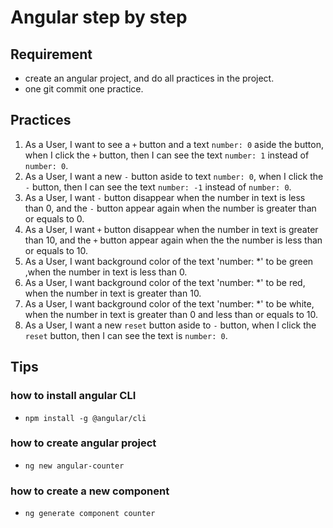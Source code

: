 # Angular step by step

## Requirement
* create an angular project, and do all practices in the project.
* one git commit one practice.

## Practices
1. As a User, I want to see a `+` button and a text `number: 0` aside the button, when I click the `+` button, then I can see the text `number: 1` instead of `number: 0`.
2. As a User, I want a new `-` button aside to text `number: 0`, when I click the `-` button, then I can see the text `number: -1` instead of `number: 0`.
3. As a User, I want `-` button disappear when the number in text is less than 0, and the `-` button appear again when the number is greater than or equals to 0.
4. As a User, I want `+` button disappear when the number in text is greater than 10, and the `+` button appear again when the  the number is less than or equals to 10.
5. As a User, I want background color of the text 'number: *' to be green ,when the number in text is less than 0.
6. As a User, I want background color of the text 'number: *' to be red, when the number in text is greater than 10.
7. As a User, I want background color of the text 'number: *' to be white, when the number in text is greater than 0 and less than or equals to 10.
8. As a User, I want a new `reset` button aside to `-` button, when I click the `reset` button, then I can see the text is `number: 0`.


## Tips 
### how to install angular CLI
-  `npm install -g @angular/cli`

### how to create angular project
- `ng new angular-counter`

### how to create a new component
- `ng generate component counter`